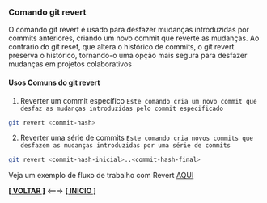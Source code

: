 ### Comando git revert

O comando git revert é usado para desfazer mudanças introduzidas por commits anteriores, criando um novo commit que reverte as mudanças. Ao contrário do git reset, que altera o histórico de commits, o git revert preserva o histórico, tornando-o uma opção mais segura para desfazer mudanças em projetos colaborativos

#### Usos Comuns do git revert

1. Reverter um commit específico
    `Este comando cria um novo commit que desfaz as mudanças introduzidas pelo commit especificado`

~~~bash
git revert <commit-hash>
~~~

2. Reverter uma série de commits
    `Este comando cria novos commits que desfazem as mudanças introduzidas por uma série de commits`

~~~bash
git revert <commit-hash-inicial>..<commit-hash-final>
~~~


Veja um exemplo de fluxo de trabalho com Revert [AQUI](./fluxo-de-trabalho-com-revert.md)

[**[ VOLTAR ]**](./comandos-git.md) <===> [**[ INICIO ]**](#comando-git-revert)
